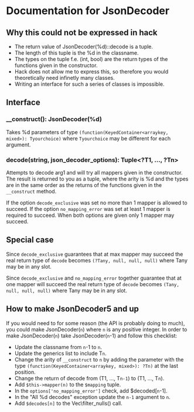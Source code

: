 # Documentation for JsonDecoder

## Why this could not be expressed in hack
* The return value of JsonDecoder(%d)::decode is a tuple.
* The length of this tuple is the %d in the classname.
* The types on the tuple f.e. (int, bool) are the return types of the functions given in the constructor.
* Hack does not allow me to express this, so therefore you would theoretically need infinetly many classes.
* Writing an interface for such a series of classes is impossible.

## Interface

### __construct(): JsonDecoder(%d)
Takes %d parameters of type `(function(KeyedContainer<arraykey, mixed>): Tyourchoice)` where `Tyourchoice` may be different for each argument.

### decode(string, json_decoder_options): Tuple<?T1, ..., ?Tn>
Attempts to decode arg1 and will try all mappers given in the constructor.
The result is returned to you as a tuple, where the arity is %d and the types are in the same order as the returns of the functions given in the `__construct` method.


If the option `decode_exclusive` was set no more than 1 mapper is allowed to succeed.
If the option `no_mapping_error` was set at least 1 mapper is required to succeed.
When both options are given only 1 mapper may succeed.

## Special case
Since `decode_exclusive` guarantees that at max mapper may succeed the real return type of `decode` becomes `(?Tany, null, null, null)` where Tany may be in any slot.


Since `decode_exclusive` and `no_mapping_error` together guarantee that at one mapper will succeed the real return type of `decode` becomes `(Tany, null, null, null)` where Tany may be in any slot.

## How to make JsonDecoder5 and up
If you would need to for some reason (the API is probably doing to much), you could make JsonDecoder(`n`) where `n` is any positive integer.
In order to make JsonDecoder(`n`) take JsonDecoder(`n`-1) and follow this checklist:
* Update the classname from `n`-1 to `n`.
* Update the generics list to include T`n`.
* Change the arity of `__construct` to `n` by adding the parameter with the type `(function(KeyedContainer<arraykey, mixed>): ?Tn)` at the last position.
* Change the return of decode from (T1, ..., T`n-1`) to (T1, ..., T`n`).
* Add `$this->mapper(n)` to the `$mapping` tuple.
* In the `options['no_mapping_error']` check, add $decoded[`n`-1].
* In the "All %d decodes" exception update the `n-1` argument to `n`.
* Add `$decodes[n]` to the Vec\filter_nulls() call.